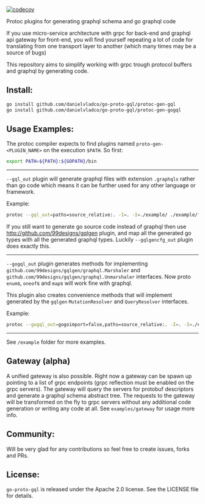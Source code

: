 [![codecov](https://codecov.io/gh/danielvladco/go-proto-gql/branch/refactor-and-e2e-tests/graph/badge.svg?token=L3N8kUGpGV)](https://codecov.io/gh/danielvladco/go-proto-gql)

Protoc plugins for generating graphql schema and go graphql code

If you use micro-service architecture with grpc for back-end and graphql api gateway for front-end, you will find yourself
repeating a lot of code for translating from one transport layer to another (which many times may be a source of bugs)

This repository aims to simplify working with grpc trough protocol buffers and graphql by generating code.

Install:
-

```sh
go install github.com/danielvladco/go-proto-gql/protoc-gen-gql
go install github.com/danielvladco/go-proto-gql/protoc-gen-gogql
```

Usage Examples:
-
The protoc compiler expects to find plugins named `proto-gen-<PLUGIN_NAME>` on the execution `$PATH`. So first:

```sh
export PATH=${PATH}:${GOPATH}/bin
```

---
`--gql_out` plugin will generate graphql files with extension `.graphqls` 
rather than go code which means it can be further used for any other language or framework.

Example: 
```sh
protoc --gql_out=paths=source_relative:. -I=. -I=./example/ ./example/*.proto
```

If you still want to generate go source code instead of graphql then use 
http://github.com/99designs/gqlgen plugin, and map all the generated go types with all the generated graphql types. 
Luckily `--gqlgencfg_out` plugin does exactly this. 

---
`--gogql_out` plugin generates methods for implementing
`github.com/99designs/gqlgen/graphql.Marshaler` and `github.com/99designs/gqlgen/graphql.Unmarshaler` interfaces. Now proto `enum`s, `oneof`s and `map`s will work fine with graphql. 

This plugin also creates convenience methods that will implement generated by the `gqlgen` `MutationResolver` and `QueryResolver` interfaces.

Example:
```sh
protoc --gogql_out=gogoimport=false,paths=source_relative:. -I=. -I=./example/ ./example/*.proto
``` 

---
See `/example` folder for more examples.

## Gateway (alpha)
A unified gateway is also possible. Right now a gateway can be spawn up 
pointing to a list of grpc endpoints (grpc reflection must be enabled on the grpc servers).
The gateway will query the servers for protobuf descriptors and generate a graphql schema abstract tree.
The requests to the gateway will be transformed on the fly to grpc servers without any additional code generation 
or writing any code at all. See `examples/gateway` for usage more info. 

## Community:
Will be very glad for any contributions so feel free to create issues, forks and PRs.

## License:

`go-proto-gql` is released under the Apache 2.0 license. See the LICENSE file for details.
